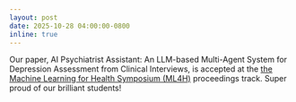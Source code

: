 ```yaml
---
layout: post
date: 2025-10-28 04:00:00-0800
inline: true
---
```


Our paper, AI Psychiatrist Assistant: An LLM-based Multi-Agent System for Depression Assessment from Clinical Interviews, is accepted at the [the Machine Learning for Health Symposium (ML4H)](https://ahli.cc/ml4h) proceedings track. Super proud of our brilliant students!